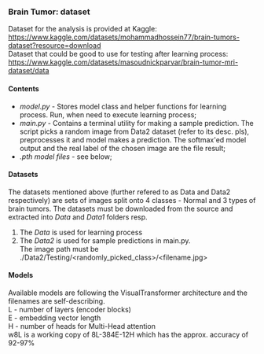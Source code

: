 ### Brain Tumor: dataset
Dataset for the analysis is provided at Kaggle: 
https://www.kaggle.com/datasets/mohammadhossein77/brain-tumors-dataset?resource=download<br>
Dataset that could be good to use for testing after learning process:
https://www.kaggle.com/datasets/masoudnickparvar/brain-tumor-mri-dataset/data

#### Contents
- *model.py* - Stores model class and helper functions for learning process. Run, when need to execute learning process;
- *main.py* - Contains a terminal utility for making a sample prediction. The script picks a random image from Data2 dataset (refer to its desc. pls), preprocesses it and model makes a prediction. The softmax'ed model output and the real label of the chosen image are the file result;
- *.pth model files* - see below;

#### Datasets
The datasets mentioned above (further refered to as Data and Data2 respectively) are sets of images split onto 4 classes - Normal and 3 types of brain tumors. The datasets must be downloaded from the source and extracted into *Data* and *Data1* folders resp.<br>
1. The *Data* is used for learning process
2. The *Data2* is used for sample predictions in main.py. <br>The image path must be ./Data2/Testing/<randomly_picked_class>/<filename.jpg>

#### Models
Available models are following the VisualTransformer architecture and the filenames are self-describing.<br>
L - number of layers (encoder blocks)<br>
E - embedding vector length<br>
H - number of heads for Multi-Head attention<br>
w8L is a working copy of 8L-384E-12H which has the approx. accuracy of 92-97%

